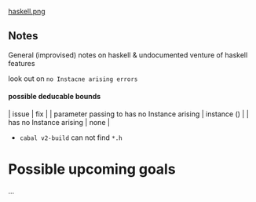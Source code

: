 [haskell.png](./haskell.svg)

Notes
-----
General (improvised) notes on haskell & undocumented venture of haskell features

look out on `no Instacne arising errors` 

#### possible deducable bounds
| issue | fix |
| parameter passing  to <function> has no Instance arising | instance () | 
| <function> has no Instance arising | none | 

* `cabal v2-build` can not find `*.h` 

Possible upcoming goals
======
...
